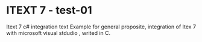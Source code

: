 # ITEXT 7 - test-01
 Itext 7  c# integration text
 Example for general proposite, integration of Itex 7 with microsoft visual stdudio , writed in C.
 
